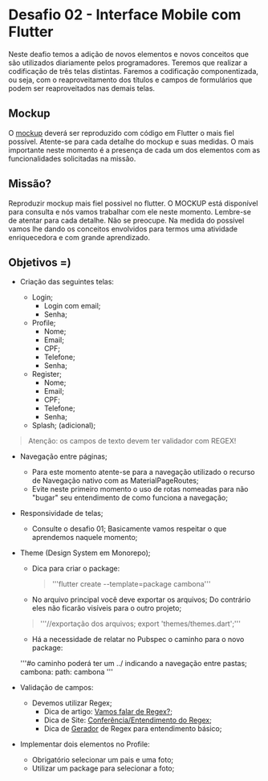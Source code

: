 # Desafio 02 - Interface Mobile com Flutter
Neste deafio temos a adição de novos elementos e novos conceitos que são utilizados diariamente pelos programadores. Teremos que realizar a codificação de três telas distintas. Faremos a codificação componentizada, ou seja, com o reaproveitamento dos títulos e campos de formulários que podem ser reaproveitados nas demais telas.

## Mockup
O [mockup](https://assets.materialup.com/uploads/e1470cb6-ecaf-46fb-9114-8d0956d58d6b/preview.png) deverá ser reproduzido com código em Flutter o mais fiel possível. Atente-se para cada detalhe do mockup e suas medidas. O mais importante neste momento é a presença de cada um dos elementos com as funcionalidades solicitadas na missão.

## Missão?
Reproduzir mockup mais fiel possivel no flutter. O MOCKUP está disponível para consulta e nós vamos trabalhar com ele neste momento. Lembre-se de atentar para cada detalhe. Não se preocupe. Na medida do possível vamos lhe dando os conceitos envolvidos para termos uma atividade enriquecedora e com grande aprendizado.

## Objetivos =)

- Criação das seguintes telas:

    - Login;
        - Login com email;
        - Senha;
    - Profile;
        - Nome;
        - Email;
        - CPF;
        - Telefone;
        - Senha;
    - Register;
        - Nome;
        - Email;
        - CPF;
        - Telefone;
        - Senha;
    - Splash; (adicional);

> Atenção: os campos de texto devem ter validador com REGEX!

- Navegação entre páginas;
    - Para este momento atente-se para a navegação utilizado o recurso de Navegação nativo com as MaterialPageRoutes; 
    - Evite neste primeiro momento o uso de rotas nomeadas para não "bugar" seu entendimento de como funciona a navegação;

- Responsividade de telas;
    - Consulte o desafio 01; Basicamente vamos respeitar o que aprendemos naquele momento;

- Theme (Design System em Monorepo);
    - Dica para criar o package:
        > '''flutter create --template=package cambona'''

    - No arquivo principal você deve exportar os arquivos; Do contrário eles não ficarão visíveis para o outro projeto;

    > '''//exportação dos arquivos;
    export 'themes/themes.dart';'''

    - Há a necessidade de relatar no Pubspec o caminho para o novo package:

    '''#o caminho poderá ter um ../ indicando a navegação entre pastas;
  cambona:
    path: cambona '''

- Validação de campos:
    - Devemos utilizar Regex;
        - Dica de artigo: [Vamos falar de Regex?](https://blog.flutterando.com.br/vamos-falar-de-regex-8a2991d71ed9);
        - Dica de Site: [Conferência/Entendimento do Regex](http://www.regexplained.co.uk/);
        - Dica de [Gerador](https://regex-generator.olafneumann.org/) de Regex para entendimento básico;


- Implementar dois elementos no Profile:
    - Obrigatório selecionar um pais e uma foto;
    - Utilizar um package para selecionar a foto;

